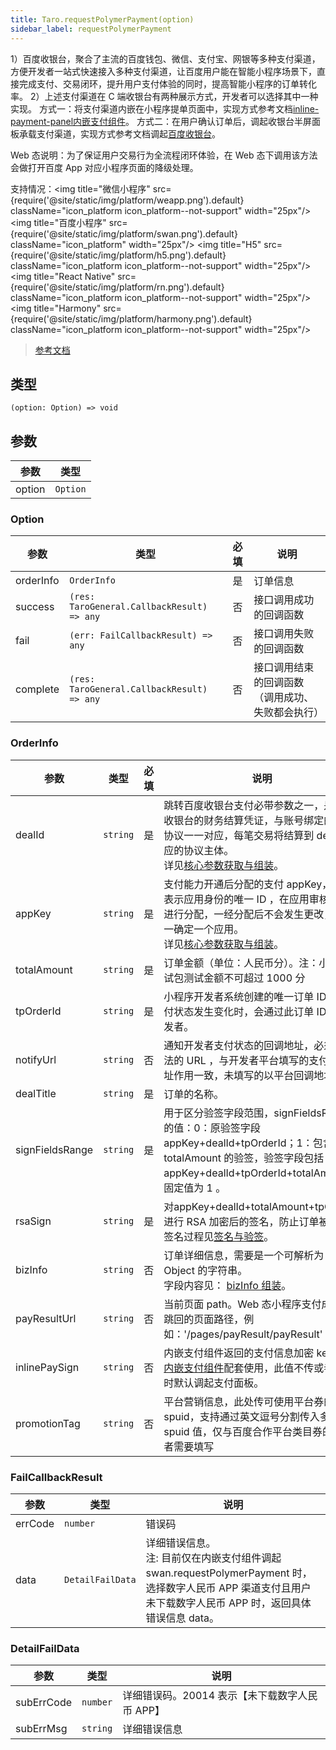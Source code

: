 ```yaml
---
title: Taro.requestPolymerPayment(option)
sidebar_label: requestPolymerPayment
---
```


1）百度收银台，聚合了主流的百度钱包、微信、支付宝、网银等多种支付渠道，方便开发者一站式快速接入多种支付渠道，让百度用户能在智能小程序场景下，直接完成支付、交易闭环，提升用户支付体验的同时，提高智能小程序的订单转化率。
2）上述支付渠道在 C 端收银台有两种展示方式，开发者可以选择其中一种实现。
方式一：将支付渠道内嵌在小程序提单页面中，实现方式参考文档[inline-payment-panel内嵌支付组件](https://smartprogram.baidu.com/docs/develop/component/inline_payment_panel/)。
方式二：在用户确认订单后，调起收银台半屏面板承载支付渠道，实现方式参考文档调起[百度收银台](https://smartprogram.baidu.com/docs/develop/function/tune_up_2.0/#%E7%99%BE%E5%BA%A6%E6%94%B6%E9%93%B6%E5%8F%B0%E6%8E%A5%E5%8F%A32-0-%E8%AF%B4%E6%98%8E)。

Web 态说明：为了保证用户交易行为全流程闭环体验，在 Web 态下调用该方法会做打开百度 App 对应小程序页面的降级处理。

支持情况：<img title="微信小程序" src={require('@site/static/img/platform/weapp.png').default} className="icon_platform icon_platform--not-support" width="25px"/> <img title="百度小程序" src={require('@site/static/img/platform/swan.png').default} className="icon_platform" width="25px"/> <img title="H5" src={require('@site/static/img/platform/h5.png').default} className="icon_platform icon_platform--not-support" width="25px"/> <img title="React Native" src={require('@site/static/img/platform/rn.png').default} className="icon_platform icon_platform--not-support" width="25px"/> <img title="Harmony" src={require('@site/static/img/platform/harmony.png').default} className="icon_platform icon_platform--not-support" width="25px"/>

> [参考文档](https://smartprogram.baidu.com/docs/develop/api/open/payment_swan-requestPolymerPayment/)

## 类型

```tsx
(option: Option) => void
```

## 参数

| 参数 | 类型 |
| --- | --- |
| option | `Option` |

### Option

| 参数 | 类型 | 必填 | 说明 |
| --- | --- | :---: | --- |
| orderInfo | `OrderInfo` | 是 | 订单信息 |
| success | `(res: TaroGeneral.CallbackResult) => any` | 否 | 接口调用成功的回调函数 |
| fail | `(err: FailCallbackResult) => any` | 否 | 接口调用失败的回调函数 |
| complete | `(res: TaroGeneral.CallbackResult) => any` | 否 | 接口调用结束的回调函数（调用成功、失败都会执行） |

### OrderInfo

| 参数 | 类型 | 必填 | 说明 |
| --- | --- | :---: | --- |
| dealId | `string` | 是 | 跳转百度收银台支付必带参数之一，是百度收银台的财务结算凭证，与账号绑定的结算协议一一对应，每笔交易将结算到 dealId 对应的协议主体。<br />详见[核心参数获取与组装](https://smartprogram.baidu.com/docs/develop/function/parameter/)。 |
| appKey | `string` | 是 | 支付能力开通后分配的支付 appKey，用以表示应用身份的唯一 ID ，在应用审核通过后进行分配，一经分配后不会发生更改，来唯一确定一个应用。<br />详见[核心参数获取与组装](https://smartprogram.baidu.com/docs/develop/function/parameter/)。 |
| totalAmount | `string` | 是 | 订单金额（单位：人民币分）。注：小程序测试包测试金额不可超过 1000 分 |
| tpOrderId | `string` | 是 | 小程序开发者系统创建的唯一订单 ID ，当支付状态发生变化时，会通过此订单 ID 通知开发者。 |
| notifyUrl | `string` | 否 | 通知开发者支付状态的回调地址，必须是合法的 URL ，与开发者平台填写的支付回调地址作用一致，未填写的以平台回调地址为准 |
| dealTitle | `string` | 是 | 订单的名称。 |
| signFieldsRange | `string` | 是 | 用于区分验签字段范围，signFieldsRange 的值：0：原验签字段 appKey+dealId+tpOrderId；1：包含 totalAmount 的验签，验签字段包括appKey+dealId+tpOrderId+totalAmount。固定值为 1 。 |
| rsaSign | `string` | 是 | 对appKey+dealId+totalAmount+tpOrderId进行 RSA 加密后的签名，防止订单被伪造。<br />签名过程见[签名与验签](https://smartprogram.baidu.com/docs/develop/function/sign_v2/)。 |
| bizInfo | `string` | 否 | 订单详细信息，需要是一个可解析为 JSON Object 的字符串。<br />字段内容见： [bizInfo 组装](https://smartprogram.baidu.com/docs/develop/function/parameter/#%E9%80%9A%E7%94%A8%E5%8F%82%E6%95%B0%E7%BB%84%E8%A3%85)。 |
| payResultUrl | `string` | 否 | 当前页面 path。Web 态小程序支付成功后跳回的页面路径，例如：'/pages/payResult/payResult' |
| inlinePaySign | `string` | 否 | 内嵌支付组件返回的支付信息加密 key，与[内嵌支付组件](https://smartprogram.baidu.com/docs/develop/component/inline_payment_panel)配套使用，此值不传或者传空时默认调起支付面板。 |
| promotionTag | `string` | 否 | 平台营销信息，此处传可使用平台券的 spuid，支持通过英文逗号分割传入多个 spuid 值，仅与百度合作平台类目券的开发者需要填写 |

### FailCallbackResult

| 参数 | 类型 | 说明 |
| --- | --- | --- |
| errCode | `number` | 错误码 |
| data | `DetailFailData` | 详细错误信息。<br />注: 目前仅在内嵌支付组件调起 swan.requestPolymerPayment 时，选择数字人民币 APP 渠道支付且用户未下载数字人民币 APP 时，返回具体错误信息 data。 |

### DetailFailData

| 参数 | 类型 | 说明 |
| --- | --- | --- |
| subErrCode | `number` | 详细错误码。20014 表示【未下载数字人民币 APP】 |
| subErrMsg | `string` | 详细错误信息 |
